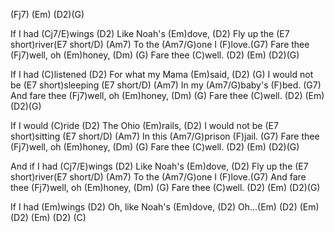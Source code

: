 (Fj7) (Em) (D2)(G)

If I had (Cj7/E)wings (D2)
Like Noah's (Em)dove, (D2)
Fly up the (E7 short)river(E7 short/D)
(Am7) To the (Am7/G)one I (F)love.(G7)
Fare thee (Fj7)well, oh (Em)honey,
(Dm) (G) Fare thee (C)well. (D2) (Em) (D2)(G)

If I had (C)listened (D2)
For what my Mama (Em)said, (D2) (G)
I would not be (E7 short)sleeping (E7 short/D)
(Am7) In my (Am7/G)baby's (F)bed. (G7)
And fare thee (Fj7)well, oh (Em)honey,
(Dm) (G) Fare thee (C)well. (D2) (Em) (D2)(G)

If I would (C)ride (D2)
The Ohio (Em)rails, (D2)
I would not be (E7 short)sitting (E7 short/D)
(Am7) In this (Am7/G)prison (F)jail. (G7)
Fare thee (Fj7)well, oh (Em)honey,
(Dm) (G) Fare thee (C)well. (D2) (Em) (D2)(G)

And if I had (Cj7/E)wings (D2)
Like Noah's (Em)dove, (D2)
Fly up the (E7 short)river(E7 short/D)
(Am7) To the (Am7/G)one I (F)love.(G7)
And fare thee (Fj7)well, oh (Em)honey,
(Dm) (G) Fare thee (C)well. (D2) (Em) (D2)(G)

If I had (Em)wings (D2)
Oh, like Noah's (Em)dove, (D2)
Oh...(Em)  (D2)  (Em)  (D2)  (Em) (D2) (C)

